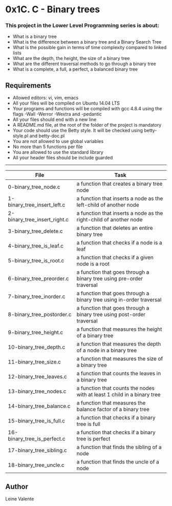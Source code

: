 # 0x1C. C - Binary trees

### This project in the Lower Level Programming series is about:

 * What is a binary tree
 * What is the difference between a binary tree and a Binary Search Tree
 * What is the possible gain in terms of time complexity compared to linked lists
 * What are the depth, the height, the size of a binary tree
 * What are the different traversal methods to go through a binary tree
 * What is a complete, a full, a perfect, a balanced binary tree

## Requirements

 * Allowed editors: vi, vim, emacs
 * All your files will be compiled on Ubuntu 14.04 LTS
 * Your programs and functions will be compiled with gcc 4.8.4 using the flags -Wall -Werror -Wextra and -pedantic
 * All your files should end with a new line
 * A README.md file, at the root of the folder of the project is mandatory
 * Your code should use the Betty style. It will be checked using betty-style.pl and betty-doc.pl
 * You are not allowed to use global variables
 * No more than 5 functions per file
 * You are allowed to use the standard library
 * All your header files should be include guarded

---
File|Task
---|---
0-binary_tree_node.c | a function that creates a binary tree node
1-binary_tree_insert_left.c | a function that inserts a node as the left-child of another node
2-binary_tree_insert_right.c | a function that inserts a node as the right-child of another node
3-binary_tree_delete.c | a function that deletes an entire binary tree
4-binary_tree_is_leaf.c | a function that checks if a node is a leaf
5-binary_tree_is_root.c | a function that checks if a given node is a root
6-binary_tree_preorder.c | a function that goes through a binary tree using pre-order traversal
7-binary_tree_inorder.c | a function that goes through a binary tree using in-order traversal
8-binary_tree_postorder.c | a function that goes through a binary tree using post-order traversal
9-binary_tree_height.c | a function that measures the height of a binary tree
10-binary_tree_depth.c | a function that measures the depth of a node in a binary tree
11-binary_tree_size.c | a function that measures the size of a binary tree
12-binary_tree_leaves.c | a function that counts the leaves in a binary tree
13-binary_tree_nodes.c | a function that counts the nodes with at least 1 child in a binary tree
14-binary_tree_balance.c | a function that measures the balance factor of a binary tree
15-binary_tree_is_full.c | a function that checks if a binary tree is full
16-binary_tree_is_perfect.c | a function that checks if a binary tree is perfect
17-binary_tree_sibling.c | a function that finds the sibling of a node
18-binary_tree_uncle.c | a function that finds the uncle of a node

## Author
Leine Valente